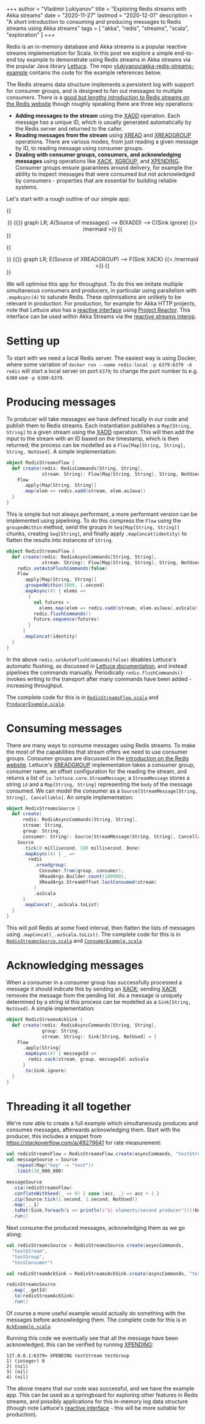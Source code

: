 +++
author = "Vladimir Lukiyanov"
title = "Exploring Redis streams with Akka streams"
date = "2020-11-27"
lastmod = "2020-12-01"
description = "A short introduction to consuming and producing messages to Redis streams using Akka streams"
tags = [
    "akka", "redis", "streams", "scala", "exploration"
]
+++

Redis is an in-memory database and Akka streams is a popular reactive streams implementation for Scala. In this post we explore a simple end-to-end toy example to demonstrate using Redis streams in Akka streams via the popular Java library [Lettuce](https://github.com/lettuce-io/lettuce-core). The repo [vlukiyanov/akka-redis-streams-example](https://github.com/vlukiyanov/akka-redis-streams-example) contains the code for the example references below.

The Redis streams data structure implements a persistent log with support for consumer groups, and is designed to fan out messages to multiple consumers. There is a [good but lengthy introduction to Redis streams on the Redis website](https://redis.io/topics/streams-intro) though roughly speaking there are three key operations:

* **Adding messages to the stream** using the [XADD](https://redis.io/commands/xadd) operation. Each message has a unique ID, which is usually generated automatically by the Redis server and returned to the caller.
* **Reading messages from the stream** using [XREAD](https://redis.io/commands/xread) and [XREADGROUP](https://redis.io/commands/xreadgroup) operations. There are various modes, from just reading a given message by ID, to reading message using consumer groups.
* **Dealing with consumer groups, consumers, and acknowledging messages** using operations like [XACK](https://redis.io/commands/xack), [XGROUP](https://redis.io/commands/xgroup), and [XPENDING](https://redis.io/commands/xgroup). Consumer groups ensure guarantees around delivery, for example the ability to inspect messages that were consumed but not acknowledged by consumers - properties that are essential for building reliable systems. 
  
Let's start with a rough outline of our simple app:

{{<center>}}
{{<mermaid>}}
graph LR;
    A(Source of messages) --> B(XADD) --> C(Sink ignore)
{{< /mermaid >}}
{{</center>}}

{{<center>}}
{{<mermaid>}}
graph LR;
    E(Source of XREADGROUP) --> F(Sink XACK)
{{< /mermaid >}}
{{</center>}}

We will optimise this app for throughput. To do this we imitate multiple simultaneous consumers and producers, in particular using parallelism with `.mapAsync(4)` to saturate Redis. These optimisations are unlikely to be relevant in production. For production, for example for Akka HTTP projects, note that Lettuce also has a [reactive interface](https://github.com/lettuce-io/lettuce-core/wiki/Reactive-API-(5.0)) using [Project Reactor](http://projectreactor.io/). This interface can be used within Akka Streams via the [reactive streams interop](https://doc.akka.io/docs/akka/current/stream/reactive-streams-interop.html).

# Setting up

To start with we need a local Redis server. The easiest way is using Docker, where some variation of `docker run --name redis-local -p 6379:6379 -d redis` will start a local server on port `6379`; to change the port number to e.g. `6380` use `-p 6380:6379`.

# Producing messages

To producer will take messages we have defined locally in our code and publish them to Redis streams. Each instantiation publishes a `Map[String, String]` to a given stream using the [XADD](https://redis.io/commands/xadd) operation. This will then add the input to the stream with an ID based on the timestamp, which is then returned; the process can be modelled as a `Flow[Map[String, String], String, NotUsed]`. A simple implementation:

```scala
object RedisStreamsFlow {
  def create(redis: RedisCommands[String, String],
             stream: String): Flow[Map[String, String], String, NotUsed] = {
    Flow
      .apply[Map[String, String]]
      .map(elem => redis.xadd(stream, elem.asJava))
  }
}
```

This is simple but not always performant, a more performant version can be implemented using pipelining. To do this compress the `Flow` using the `groupedWithin` method, send the groups in `Seq[Map[String, String]]` chunks, creating `Seq[String]`, and finally apply `.mapConcat(identity)` to flatten the results into instances of `String`.

```scala
object RedisStreamsFlow {
  def create(redis: RedisAsyncCommands[String, String],
             stream: String): Flow[Map[String, String], String, NotUsed] = {
    redis.setAutoFlushCommands(false)
    Flow
      .apply[Map[String, String]]
      .groupedWithin(1000, 1.second)
      .mapAsync(4) { elems =>
        {
          val futures =
            elems.map(elem => redis.xadd(stream, elem.asJava).asScala)
          redis.flushCommands()
          Future.sequence(futures)
        }
      }
      .mapConcat(identity)
  }
}
```

In the above `redis.setAutoFlushCommands(false)` disables Lettuce's automatic flushing, as discussed in [Lettuce documentation](https://lettuce.io/core/release/reference/#_pipelining_and_command_flushing), and instead pipelines the commands manually. Periodically `redis.flushCommands()` invokes writing to the transport after many commands have been added - increasing throughput. 

The complete code for this is in [`RedisStreamsFlow.scala`](https://github.com/vlukiyanov/akka-redis-streams-example/blob/main/src/main/scala/api/RedisStreamsFlow.scala) and [`ProducerExample.scala`](https://github.com/vlukiyanov/akka-redis-streams-example/blob/main/src/main/scala/example/ProducerExample.scala).

# Consuming messages

There are many ways to consume messages using Redis streams. To make the most of the capabilities that stream offers we need to use consumer groups. Consumer groups are discussed in the [introduction on the Redis website](https://redis.io/topics/streams-intro). Lettuce's [XREADGROUP](https://redis.io/commands/xreadgroup) implementation takes a consumer group, consumer name, an offset configuration for the reading the stream, and returns a list of `io.lettuce.core.StreamMessage`; a `StreamMessage` stores a string `id` and a `Map[String, String]` representing the `body` of the message consumed. We can model the consumer as a `Source[StreamMessage[String, String], Cancellable]`. An simple implementation:

```scala
object RedisStreamsSource {
  def create(
      redis: RedisAsyncCommands[String, String],
      stream: String,
      group: String,
      consumer: String): Source[StreamMessage[String, String], Cancellable] = {
    Source
      .tick(0 millisecond, 100 millisecond, Done)
      .mapAsync(4) { _ =>
        redis
          .xreadgroup(
            Consumer.from(group, consumer),
            XReadArgs.Builder.count(100000),
            XReadArgs.StreamOffset.lastConsumed(stream)
          )
          .asScala
      }
      .mapConcat(_.asScala.toList)
  }
}
```

This will poll Redis at some fixed interval, then flatten the lists of messages using `.mapConcat(_.asScala.toList)`. The complete code for this is in [`RedisStreamsSource.scala`](https://github.com/vlukiyanov/akka-redis-streams-example/blob/main/src/main/scala/api/RedisStreamsSource.scala) and [`ConsumerExample.scala`](https://github.com/vlukiyanov/akka-redis-streams-example/blob/main/src/main/scala/example/ConsumerExample.scala).

# Acknowledging messages

When a consumer in a consumer group has successfully processed a message it should indicate this by sending an [XACK](https://redis.io/commands/xack); sending [XACK](https://redis.io/commands/xack) removes the message from the pending list. As a message is uniquely determined by a string id this process can be modelled as a `Sink[String, NotUsed]`. A simple implementation:

```scala
object RedisStreamsAckSink {
  def create(redis: RedisAsyncCommands[String, String],
             group: String,
             stream: String): Sink[String, NotUsed] = {
    Flow
      .apply[String]
      .mapAsync(4) { messageId =>
        redis.xack(stream, group, messageId).asScala
      }
      .to(Sink.ignore)
  }
}
```

# Threading it all together

We're now able to create a full example which simultaneously produces and consumes messages, afterwards acknowledging them. Start with the producer, this includes a snippet from https://stackoverflow.com/a/49279641 for rate measurement:

```scala
val redisStreamsFlow = RedisStreamsFlow.create(asyncCommands, "testStream")
val messageSource = Source
   .repeat(Map("key" -> "test"))
   .limit(10_000_000)

messageSource
  .via(redisStreamsFlow)
  .conflateWithSeed(_ => 0) { case (acc, _) => acc + 1 }
  .zip(Source.tick(1.second, 1.second, NotUsed))
  .map(_._1)
  .toMat(Sink.foreach(i => println(s"$i elements/second producer")))(Keep.right)
  .run()
```

Next consume the produced messages, acknowledging them as we go along:

```scala
val redisStreamsSource = RedisStreamsSource.create(asyncCommands,
  "testStream",
  "testGroup",
  "testConsumer")

val redisStreamAckSink = RedisStreamsAckSink.create(asyncCommands, "testGroup", "testStream")

redisStreamsSource
  .map(_.getId)
  .to(redisStreamAckSink)
  .run()
```

Of course a more useful example would actually do something with the messages before acknowledging them. The complete code for this is in [`AckExample.scala`](https://github.com/vlukiyanov/akka-redis-streams-example/blob/main/src/main/scala/example/AckExample.scala).

Running this code we eventually see that all the message have been acknowledged, this can be verified by running [XPENDING](https://redis.io/commands/xpending):

```
127.0.0.1:6379> XPENDING testStream testGroup
1) (integer) 0
2) (nil)
3) (nil)
4) (nil)
```

The above means that our code was successful, and we have the example app. This can be used as a springboard for exploring other features in Redis streams, and possibly applications for this in-memory log data structure (though note Lettuce's [reactive interface](https://github.com/lettuce-io/lettuce-core/wiki/Reactive-API-(5.0)) - this will be more suitable for production).